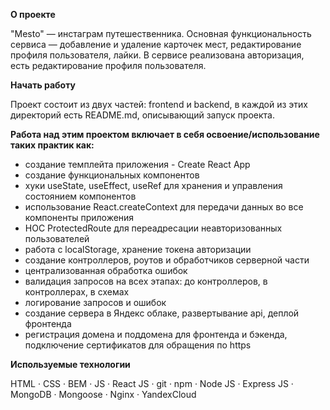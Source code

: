 **О проекте**

"Mesto" — инстаграм путешественника. Основная функциональность сервиса — добавление и удаление карточек мест, редактирование профиля пользователя, лайки. В сервисе реализована авторизация, есть редактирование профиля пользователя.

**Начать работу**

Проект состоит из двух частей: frontend и backend, в каждой из этих директорий есть README.md, описывающий запуск проекта.

**Работа над этим проектом включает в себя освоение/использование таких практик как:**

- создание темплейта приложения - Create React App
- создание функциональных компонентов
- хуки useState, useEffect, useRef для хранения и управления состоянием компонентов
- использование React.createContext для передачи данных во все компоненты приложения
- HOC ProtectedRoute для переадресации неавторизованных пользователей
- работа с localStorage, хранение токена авторизации
- создание контроллеров, роутов и обработчиков серверной части
- централизованная обработка ошибок
- валидация запросов на всех этапах: до контроллеров, в контроллерах, в схемах
- логирование запросов и ошибок
- создание сервера в Яндекс облаке, развертывание api, деплой фронтенда
- регистрация домена и поддомена для фронтенда и бэкенда, подключение сертификатов для обращения по https

**Используемые технологии**

HTML · CSS · BEM · JS · React JS · git · npm · Node JS · Express JS · MongoDB · Mongoose · Nginx · YandexCloud
